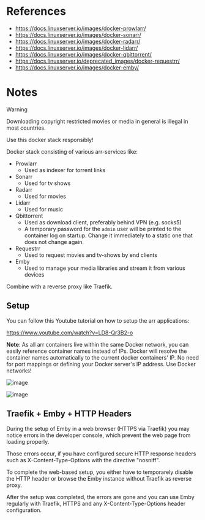 # References

- https://docs.linuxserver.io/images/docker-prowlarr/
- https://docs.linuxserver.io/images/docker-sonarr/
- https://docs.linuxserver.io/images/docker-radarr/
- https://docs.linuxserver.io/images/docker-lidarr/
- https://docs.linuxserver.io/images/docker-qbittorrent/
- https://docs.linuxserver.io/deprecated_images/docker-requestrr/
- https://docs.linuxserver.io/images/docker-emby/

# Notes

> [!WARNING]
> Downloading copyright restricted movies or media in general is illegal in most countries.
>
>  Use this docker stack responsibly!

Docker stack consisting of various arr-services like:

- Prowlarr
  - Used as indexer for torrent links
- Sonarr
  - Used for tv shows
- Radarr
  - Used for movies
- Lidarr
  - Used for music    
- Qbittorrent
  - Used as download client, preferably behind VPN (e.g. socks5)
  - A temporary password for the `admin` user will be printed to the container log on startup. Change it immediately to a static one that does not change again.
- Requestrr
  - Used to request movies and tv-shows by end clients 
- Emby
  - Used to manage your media libraries and stream it from various devices
 
Combine with a reverse proxy like Traefik.

## Setup

You can follow this Youtube tutorial on how to setup the arr applications:

https://www.youtube.com/watch?v=LD8-Qr3B2-o

**Note**:  As all arr containers live within the same Docker network, you can easily reference container names instead of IPs. Docker will resolve the container names automatically to the current docker containers' IP. No need for port mappings or defining your Docker server's IP address. Use Docker networks!

![image](https://github.com/Haxxnet/Compose-Examples/assets/21357789/8915f9f3-081f-41d2-9c5e-bdf9553e09c2)

![image](https://github.com/Haxxnet/Compose-Examples/assets/21357789/94de5802-3b26-420b-bb1d-ac82cd5a5cfb)

## Traefik + Emby + HTTP Headers

During the setup of Emby in a web browser (HTTPS via Traefik) you may notice errors in the developer console, which prevent the web page from loading properly.

Those errors occur, if you have configured secure HTTP response headers such as X-Content-Type-Options with the directive "nosniff".

To complete the web-based setup, you either have to temporarely disable the HTTP header or browse the Emby instance without Traefik as reverse proxy. 

After the setup was completed, the errors are gone and you can use Emby regularly with Traefik, HTTPS and any X-Content-Type-Options header configuration.
